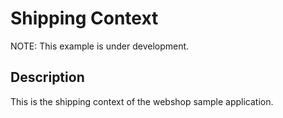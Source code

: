 # Shipping Context

NOTE: This example is under development.

## Description

This is the shipping context of the webshop sample application.
